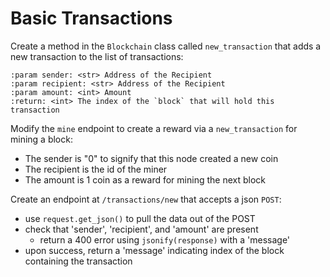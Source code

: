 # Basic Transactions

Create a method in the `Blockchain` class called `new_transaction` 
that adds a new transaction to the list of transactions:

    :param sender: <str> Address of the Recipient
    :param recipient: <str> Address of the Recipient
    :param amount: <int> Amount
    :return: <int> The index of the `block` that will hold this transaction

Modify the `mine` endpoint to create a reward via a `new_transaction`
for mining a block:

* The sender is "0" to signify that this node created a new coin
* The recipient is the id of the miner
* The amount is 1 coin as a reward for mining the next block

Create an endpoint at `/transactions/new` that accepts a json `POST`:

* use `request.get_json()` to pull the data out of the POST
* check that 'sender', 'recipient', and 'amount' are present
    * return a 400 error using `jsonify(response)` with a 'message'
* upon success, return a 'message' indicating index of the block
    containing the transaction

